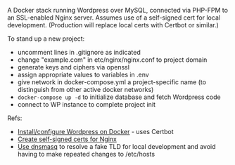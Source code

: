 A Docker stack running Wordpress over MySQL, connected via PHP-FPM to an SSL-enabled Nginx server. Assumes use of a self-signed cert for local development. (Production will replace local certs with Certbot or similar.)

To stand up a new project:
- uncomment lines in .gitignore as indicated
- change "example.com" in etc/nginx/nginx.conf to project domain
- generate keys and ciphers via openssl
- assign appropriate values to variables in .env
- give network in docker-compose.yml a project-specific name (to distinguish from other active docker networks)
- `docker-compose up -d` to initialize database and fetch Wordpress code
- connect to WP instance to complete project init

Refs:
- [Install/configure Wordpress on Docker](https://www.digitalocean.com/community/tutorials/how-to-install-wordpress-with-docker-compose) - uses Certbot
- [Create self-signed certs for Nginx](https://www.digitalocean.com/community/tutorials/how-to-create-a-self-signed-ssl-certificate-for-nginx-in-ubuntu-18-04)
- [Use dnsmasq](https://www.stevenrombauts.be/2018/01/use-dnsmasq-instead-of-etc-hosts/) to resolve a fake TLD for local development and avoid having to make repeated changes to /etc/hosts
